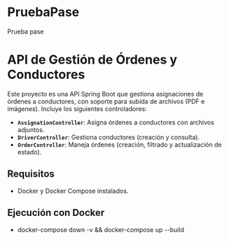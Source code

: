 # PruebaPase
Prueba pase

# API de Gestión de Órdenes y Conductores

Este proyecto es una API Spring Boot que gestiona asignaciones de órdenes a conductores, con soporte para subida de archivos (PDF e imágenes). Incluye los siguientes controladores:

- **`AssignationController`**: Asigna órdenes a conductores con archivos adjuntos.
- **`DriverController`**: Gestiona conductores (creación y consulta).
- **`OrderController`**: Maneja órdenes (creación, filtrado y actualización de estado).

## Requisitos
- Docker y Docker Compose instalados.

## Ejecución con Docker
- docker-compose down -v && docker-compose up --build